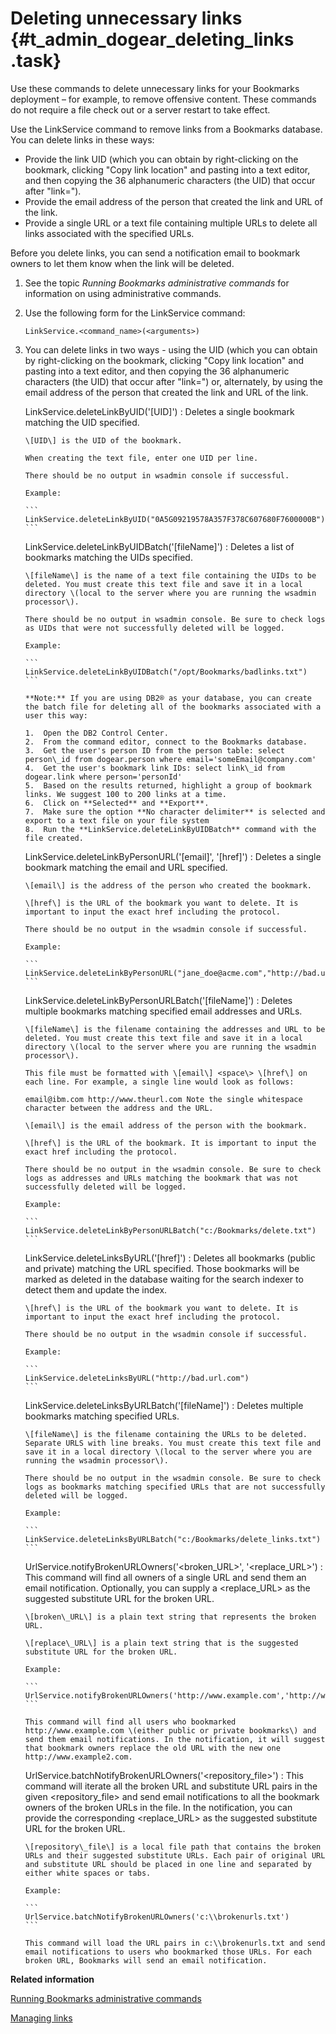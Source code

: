 # Deleting unnecessary links {#t_admin_dogear_deleting_links .task}

Use these commands to delete unnecessary links for your Bookmarks deployment – for example, to remove offensive content. These commands do not require a file check out or a server restart to take effect.

Use the LinkService command to remove links from a Bookmarks database. You can delete links in these ways:

-   Provide the link UID \(which you can obtain by right-clicking on the bookmark, clicking "Copy link location" and pasting into a text editor, and then copying the 36 alphanumeric characters \(the UID\) that occur after "link="\).
-   Provide the email address of the person that created the link and URL of the link.
-   Provide a single URL or a text file containing multiple URLs to delete all links associated with the specified URLs.

Before you delete links, you can send a notification email to bookmark owners to let them know when the link will be deleted.

1.  See the topic *Running Bookmarks administrative commands* for information on using administrative commands.

2.  Use the following form for the LinkService command:

    ```
    LinkService.<command_name>(<arguments>)
    
    ```

3.  You can delete links in two ways - using the UID \(which you can obtain by right-clicking on the bookmark, clicking "Copy link location" and pasting into a text editor, and then copying the 36 alphanumeric characters \(the UID\) that occur after "link="\) or, alternately, by using the email address of the person that created the link and URL of the link.

    LinkService.deleteLinkByUID\('\[UID\]'\)
    :   Deletes a single bookmark matching the UID specified.

        \[UID\] is the UID of the bookmark.

        When creating the text file, enter one UID per line.

        There should be no output in wsadmin console if successful.

        Example:

        ```
        LinkService.deleteLinkByUID("0A5G09219578A357F378C607680F7600000B")
        ```

    LinkService.deleteLinkByUIDBatch\('\[fileName\]'\)
    :   Deletes a list of bookmarks matching the UIDs specified.

        \[fileName\] is the name of a text file containing the UIDs to be deleted. You must create this text file and save it in a local directory \(local to the server where you are running the wsadmin processor\).

        There should be no output in wsadmin console. Be sure to check logs as UIDs that were not successfully deleted will be logged.

        Example:

        ```
        LinkService.deleteLinkByUIDBatch("/opt/Bookmarks/badlinks.txt")
        ```

        **Note:** If you are using DB2® as your database, you can create the batch file for deleting all of the bookmarks associated with a user this way:

        1.  Open the DB2 Control Center.
        2.  From the command editor, connect to the Bookmarks database.
        3.  Get the user's person ID from the person table: select person\_id from dogear.person where email='someEmail@company.com'
        4.  Get the user's bookmark link IDs: select link\_id from dogear.link where person='personId'
        5.  Based on the results returned, highlight a group of bookmark links. We suggest 100 to 200 links at a time.
        6.  Click on **Selected** and **Export**.
        7.  Make sure the option **No character delimiter** is selected and export to a text file on your file system
        8.  Run the **LinkService.deleteLinkByUIDBatch** command with the file created.
    LinkService.deleteLinkByPersonURL\('\[email\]', '\[href\]'\)
    :   Deletes a single bookmark matching the email and URL specified.

        \[email\] is the address of the person who created the bookmark.

        \[href\] is the URL of the bookmark you want to delete. It is important to input the exact href including the protocol.

        There should be no output in the wsadmin console if successful.

        Example:

        ```
        LinkService.deleteLinkByPersonURL("jane_doe@acme.com","http://bad.url.com")
        ```

    LinkService.deleteLinkByPersonURLBatch\('\[fileName\]'\)
    :   Deletes multiple bookmarks matching specified email addresses and URLs.

        \[fileName\] is the filename containing the addresses and URL to be deleted. You must create this text file and save it in a local directory \(local to the server where you are running the wsadmin processor\).

        This file must be formatted with \[email\] <space\> \[href\] on each line. For example, a single line would look as follows:

        email@ibm.com http://www.theurl.com Note the single whitespace character between the address and the URL.

        \[email\] is the email address of the person with the bookmark.

        \[href\] is the URL of the bookmark. It is important to input the exact href including the protocol.

        There should be no output in the wsadmin console. Be sure to check logs as addresses and URLs matching the bookmark that was not successfully deleted will be logged.

        Example:

        ```
        LinkService.deleteLinkByPersonURLBatch("c:/Bookmarks/delete.txt")
        ```

    LinkService.deleteLinksByURL\('\[href\]'\)
    :   Deletes all bookmarks \(public and private\) matching the URL specified. Those bookmarks will be marked as deleted in the database waiting for the search indexer to detect them and update the index.

        \[href\] is the URL of the bookmark you want to delete. It is important to input the exact href including the protocol.

        There should be no output in the wsadmin console if successful.

        Example:

        ```
        LinkService.deleteLinksByURL("http://bad.url.com")
        ```

    LinkService.deleteLinksByURLBatch\('\[fileName\]'\)
    :   Deletes multiple bookmarks matching specified URLs.

        \[fileName\] is the filename containing the URLs to be deleted. Separate URLS with line breaks. You must create this text file and save it in a local directory \(local to the server where you are running the wsadmin processor\).

        There should be no output in the wsadmin console. Be sure to check logs as bookmarks matching specified URLs that are not successfully deleted will be logged.

        Example:

        ```
        LinkService.deleteLinksByURLBatch("c:/Bookmarks/delete_links.txt")
        ```

    UrlService.notifyBrokenURLOwners\('<broken\_URL\>', '<replace\_URL\>'\)
    :   This command will find all owners of a single URL and send them an email notification. Optionally, you can supply a <replace\_URL\> as the suggested substitute URL for the broken URL.

        \[broken\_URL\] is a plain text string that represents the broken URL.

        \[replace\_URL\] is a plain text string that is the suggested substitute URL for the broken URL.

        Example:

        ```
        UrlService.notifyBrokenURLOwners('http://www.example.com','http://w3.example2.com') 
        ```

        This command will find all users who bookmarked http://www.example.com \(either public or private bookmarks\) and send them email notifications. In the notification, it will suggest that bookmark owners replace the old URL with the new one http://www.example2.com.

    UrlService.batchNotifyBrokenURLOwners\('<repository\_file\>'\)
    :   This command will iterate all the broken URL and substitute URL pairs in the given <repository\_file\> and send email notifications to all the bookmark owners of the broken URLs in the file. In the notification, you can provide the corresponding <replace\_URL\> as the suggested substitute URL for the broken URL.

        \[repository\_file\] is a local file path that contains the broken URLs and their suggested substitute URLs. Each pair of original URL and substitute URL should be placed in one line and separated by either white spaces or tabs.

        Example:

        ```
        UrlService.batchNotifyBrokenURLOwners('c:\\brokenurls.txt') 
        ```

        This command will load the URL pairs in c:\\brokenurls.txt and send email notifications to users who bookmarked those URLs. For each broken URL, Bookmarks will send an email notification.


**Related information**  


[Running Bookmarks administrative commands](../admin/t_admin_dogear_changing_admin.md)

[Managing links](../admin/c_admin_dogear_manage_links.md)

